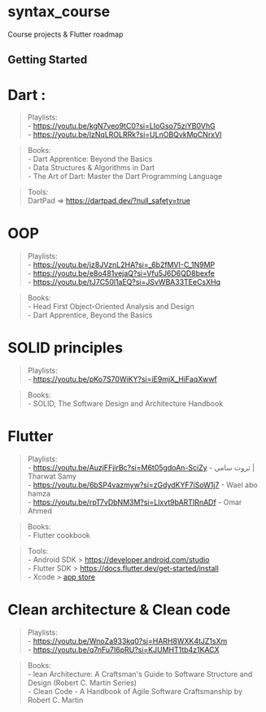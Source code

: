 # syntax_course

Course projects & Flutter roadmap

## Getting Started


# Dart : 
  > Playlists: \
              - https://youtu.be/kgN7veo9tC0?si=LIoGso75ziYB0VhG \
              - https://youtu.be/lzNqLROLRRk?si=ULnOBQvkMpCNrxVI 

> Books: \
        - Dart Apprentice: Beyond the Basics \
        - Data Structures & Algorithms in Dart \
        - The Art of Dart: Master the Dart Programming Language 

> Tools: \
        DartPad => https://dartpad.dev/?null_safety=true 


# OOP 
  > Playlists: \
              - https://youtu.be/jz8JVznL2HA?si=_6b2fMVI-C_1N9MP \
              - https://youtu.be/e8o481vejaQ?si=Vfu5J6D6QD8bexfe \
              - https://youtu.be/tJ7C50l1aEQ?si=JSvWBA33TEeCsXHq 

  > Books: \
          - Head First Object-Oriented Analysis and Design\
          - Dart Apprentice, Beyond the Basics



# SOLID principles
  > Playlists: \
              - https://youtu.be/pKo7S70WiKY?si=iE9mjX_HiFaqXwwf 

  > Books: \
          - SOLID, The Software Design and Architecture Handbook    



# Flutter
  > Playlists: \
              - https://youtu.be/AuzjFFjirBc?si=M6t05gdoAn-SciZy  -  ثروت سامي | Tharwat Samy \
              - https://youtu.be/6bSP4vazmyw?si=zGdydKYF7iSoW1j7 -  Wael abo hamza  \
              - https://youtu.be/rpT7vDbNM3M?si=Llxvt9bARTIRnADf -  Omar Ahmed  

  > Books: \
             - Flutter cookbook


  > Tools: \
            - Android SDK  > https://developer.android.com/studio \
            - Flutter SDK > https://docs.flutter.dev/get-started/install \
            - Xcode > [app store](https://developer.apple.com/xcode/)


# Clean architecture & Clean code 
   > Playlists: \
          - https://youtu.be/WnoZa933kq0?si=HARH8WXK4tJZ1sXm \
          - https://youtu.be/q7nFu7I6pRU?si=KJUMHT1tb4z1KACX

  > Books: \
          - lean Architecture: A Craftsman's Guide to Software Structure and Design (Robert C. Martin Series)  \
          - Clean Code - A Handbook of Agile Software Craftsmanship by Robert C. Martin  



 



